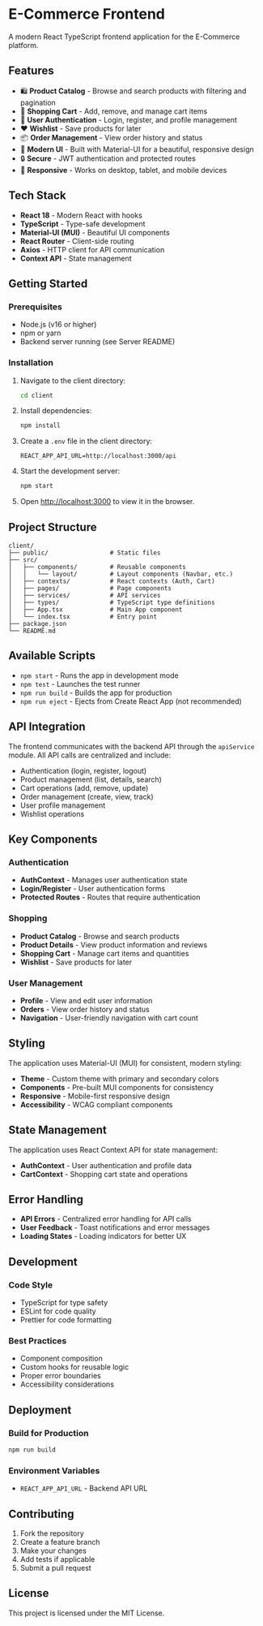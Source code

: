 # E-Commerce Frontend

A modern React TypeScript frontend application for the E-Commerce platform.

## Features

- 🛍️ **Product Catalog** - Browse and search products with filtering and pagination
- 🛒 **Shopping Cart** - Add, remove, and manage cart items
- 👤 **User Authentication** - Login, register, and profile management
- ❤️ **Wishlist** - Save products for later
- 📦 **Order Management** - View order history and status
- 🎨 **Modern UI** - Built with Material-UI for a beautiful, responsive design
- 🔒 **Secure** - JWT authentication and protected routes
- 📱 **Responsive** - Works on desktop, tablet, and mobile devices

## Tech Stack

- **React 18** - Modern React with hooks
- **TypeScript** - Type-safe development
- **Material-UI (MUI)** - Beautiful UI components
- **React Router** - Client-side routing
- **Axios** - HTTP client for API communication
- **Context API** - State management

## Getting Started

### Prerequisites

- Node.js (v16 or higher)
- npm or yarn
- Backend server running (see Server README)

### Installation

1. Navigate to the client directory:
   ```bash
   cd client
   ```

2. Install dependencies:
   ```bash
   npm install
   ```

3. Create a `.env` file in the client directory:
   ```env
   REACT_APP_API_URL=http://localhost:3000/api
   ```

4. Start the development server:
   ```bash
   npm start
   ```

5. Open [http://localhost:3000](http://localhost:3000) to view it in the browser.

## Project Structure

```
client/
├── public/                 # Static files
├── src/
│   ├── components/         # Reusable components
│   │   └── layout/         # Layout components (Navbar, etc.)
│   ├── contexts/           # React contexts (Auth, Cart)
│   ├── pages/              # Page components
│   ├── services/           # API services
│   ├── types/              # TypeScript type definitions
│   ├── App.tsx             # Main App component
│   └── index.tsx           # Entry point
├── package.json
└── README.md
```

## Available Scripts

- `npm start` - Runs the app in development mode
- `npm test` - Launches the test runner
- `npm run build` - Builds the app for production
- `npm run eject` - Ejects from Create React App (not recommended)

## API Integration

The frontend communicates with the backend API through the `apiService` module. All API calls are centralized and include:

- Authentication (login, register, logout)
- Product management (list, details, search)
- Cart operations (add, remove, update)
- Order management (create, view, track)
- User profile management
- Wishlist operations

## Key Components

### Authentication
- **AuthContext** - Manages user authentication state
- **Login/Register** - User authentication forms
- **Protected Routes** - Routes that require authentication

### Shopping
- **Product Catalog** - Browse and search products
- **Product Details** - View product information and reviews
- **Shopping Cart** - Manage cart items and quantities
- **Wishlist** - Save products for later

### User Management
- **Profile** - View and edit user information
- **Orders** - View order history and status
- **Navigation** - User-friendly navigation with cart count

## Styling

The application uses Material-UI (MUI) for consistent, modern styling:

- **Theme** - Custom theme with primary and secondary colors
- **Components** - Pre-built MUI components for consistency
- **Responsive** - Mobile-first responsive design
- **Accessibility** - WCAG compliant components

## State Management

The application uses React Context API for state management:

- **AuthContext** - User authentication and profile data
- **CartContext** - Shopping cart state and operations

## Error Handling

- **API Errors** - Centralized error handling for API calls
- **User Feedback** - Toast notifications and error messages
- **Loading States** - Loading indicators for better UX

## Development

### Code Style
- TypeScript for type safety
- ESLint for code quality
- Prettier for code formatting

### Best Practices
- Component composition
- Custom hooks for reusable logic
- Proper error boundaries
- Accessibility considerations

## Deployment

### Build for Production
```bash
npm run build
```

### Environment Variables
- `REACT_APP_API_URL` - Backend API URL

## Contributing

1. Fork the repository
2. Create a feature branch
3. Make your changes
4. Add tests if applicable
5. Submit a pull request

## License

This project is licensed under the MIT License.
